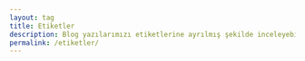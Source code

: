 ```yaml
---
layout: tag
title: Etiketler
description: Blog yazılarımızı etiketlerine ayrılmış şekilde inceleyebilirsiniz
permalink: /etiketler/
---
```

